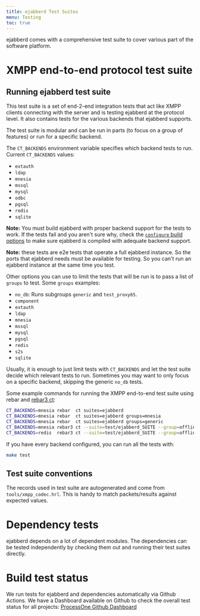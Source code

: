 ```yaml
---
title: ejabberd Test Suites
menu: Testing
toc: true
---
```


ejabberd comes with a comprehensive test suite to cover various part of
the software platform.

# XMPP end-to-end protocol test suite

## Running ejabberd test suite

This test suite is a set of end-2-end integration tests that act like XMPP
clients connecting with the server and is testing ejabberd at the protocol
level.  It also contains tests for the various backends that ejabberd supports.

The test suite is modular and can be run in parts (to focus on a group
of features) or run for a specific backend.

The `CT_BACKENDS` environment variable specifies which backend tests to
run. Current `CT_BACKENDS` values:

- `extauth`
- `ldap`
- `mnesia`
- `mssql`
- `mysql`
- `odbc`
- `pgsql`
- `redis`
- `sqlite`

**Note:** You must build ejabberd with proper backend support for the tests to
work. If the tests fail and you aren't sure why, check the
[`configure` build options](/admin/installation/#configure)
to make sure ejabberd is compiled with adequate backend support.

**Note:** these tests are e2e tests that operate a full ejabberd instance.  So
the ports that ejabberd needs must be available for testing.  So you can't run
an ejabberd instance at the same time you test.

Other options you can use to limit the tests that will be run is to pass a list
of `groups` to test. Some `groups` examples:

- `no_db`: Runs subgroups `generic` and `test_proxy65`.
- `component`
- `extauth`
- `ldap`
- `mnesia`
- `mssql`
- `mysql`
- `pgsql`
- `redis`
- `s2s`
- `sqlite`

Usually, it is enough to just limit tests with `CT_BACKENDS` and let the test
suite decide which relevant tests to run. Sometimes you may want to only focus
on a specific backend, skipping the generic `no_db` tests.

Some example commands for running the XMPP end-to-end test suite
using rebar and [rebar3 ct](https://rebar3.org/docs/testing/ct/):

~~~ bash
CT_BACKENDS=mnesia rebar  ct suites=ejabberd
CT_BACKENDS=mnesia rebar  ct suites=ejabberd groups=mnesia
CT_BACKENDS=mnesia rebar  ct suites=ejabberd groups=generic
CT_BACKENDS=mnesia rebar3 ct --suite=test/ejabberd_SUITE --group=offline_flex,offline_send_all
CT_BACKENDS=redis  rebar3 ct --suite=test/ejabberd_SUITE --group=offline_flex,offline_send_all
~~~

If you have every backend configured, you can run all the tests with:

~~~ bash
make test
~~~

## Test suite conventions

The records used in test suite are autogenerated and come from
`tools/xmpp_codec.hrl`. This is handy to match packets/results against expected
values.

# Dependency tests

ejabberd depends on a lot of dependent modules. The dependencies can be tested
independently by checking them out and running their test suites directly.

# Build test status

We run tests for ejabberd and dependencies automatically via Github Actions. We
have a Dashboard available on Github to check the overall test status for all
projects: [ProcessOne Github Dashboard](https://processone.github.io/)
